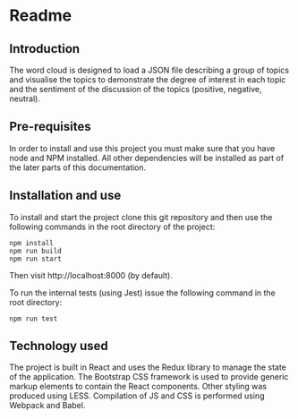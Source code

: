# Readme

## Introduction

The word cloud is designed to load a JSON file describing a group of topics and visualise the topics to demonstrate
the degree of interest in each topic and the sentiment of the discussion of the topics (positive, negative, neutral).

## Pre-requisites

In order to install and use this project you must make sure that you have node and NPM installed. All other dependencies
will be installed as part of the later parts of this documentation.

## Installation and use

To install and start the project clone this git repository and then use the following commands in the root directory of the project:

```
npm install
npm run build
npm run start
```

Then visit http://localhost:8000 (by default).

To run the internal tests (using Jest) issue the following command in the root directory:

```
npm run test
```

## Technology used

The project is built in React and uses the Redux library to manage the state of the application. The Bootstrap CSS
framework is used to provide generic markup elements to contain the React components. Other styling was produced using
LESS. Compilation of JS and CSS is performed using Webpack and Babel.
